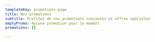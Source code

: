 ```yaml
---
templateKey: promotions-page
title: Nos promotions
subtitle: Profitez de nos promotions courantes et offres spéciales
emptyPromo: Aucune promotion pour le moment
promotions: []

---
```

